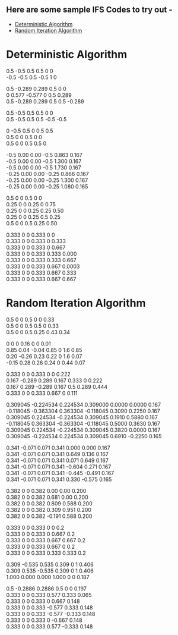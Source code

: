 ## Here are some sample IFS Codes to try out -
- [Deterministic Algorithm](https://github.com/shreyanshanchlia/FractalGenerator/blob/main/IFS%20Samples.md#deterministic-algorithm)
- [Random Iteration Algorithm](https://github.com/shreyanshanchlia/FractalGenerator/blob/main/IFS%20Samples.md#random-iteration-algorithm)

# Deterministic Algorithm

0.5 -0.5 0.5 0.5 0 0 <br>
-0.5 -0.5 0.5 -0.5 1 0

0.5 -0.289 0.289 0.5 0 0 <br>
0 0.577 -0.577 0 0.5 0.289 <br>
0.5 -0.289 0.289 0.5 0.5 -0.289

0.5 -0.5 0.5 0.5 0 0 <br>
0.5 -0.5 0.5 0.5 -0.5 -0.5

0 -0.5 0.5 0 0.5 0.5 <br>
0.5 0 0 0.5 0 0 <br>
0.5 0 0 0.5 0.5 0

-0.5 0.00 0.00 -0.5 0.863 0.167 <br>
-0.5 0.00 0.00 -0.5 1.300 0.167 <br>
-0.5 0.00 0.00 -0.5 1.730 0.167 <br>
-0.25 0.00 0.00 -0.25 0.866 0.167 <br>
-0.25 0.00 0.00 -0.25 1.300 0.167 <br>
-0.25 0.00 0.00 -0.25 1.080 0.165 <br>

0.5 0 0 0.5 0 0 <br>
0.25 0 0 0.25 0 0.75 <br>
0.25 0 0 0.25 0.25 0.50 <br>
0.25 0 0 0.25 0.5 0.25 <br>
0.5 0 0 0.5 0.25 0.50

0.333 0 0 0.333 0 0 <br>
0.333 0 0 0.333 0 0.333 <br>
0.333 0 0 0.333 0 0.667 <br>
0.333 0 0 0.333 0.333 0.000 <br>
0.333 0 0 0.333 0.333 0.667 <br>
0.333 0 0 0.333 0.667 0.0003 <br>
0.333 0 0 0.333 0.667 0.333 <br>
0.333 0 0 0.333 0.667 0.667

# Random Iteration Algorithm

0.5 0 0 0.5 0 0 0.33 <br>
0.5 0 0 0.5 0.5 0 0.33 <br>
0.5 0 0 0.5 0.25 0.43 0.34

0 0 0 0.16 0 0 0.01 <br>
0.85 0.04 -0.04 0.85 0 1.6 0.85 <br>
0.20 -0.26 0.23 0.22 0 1.6 0.07 <br>
-0.15 0.28 0.26 0.24 0 0.44 0.07

0.333 0 0 0.333 0 0 0.222 <br>
0.167 -0.289 0.289 0.167 0.333 0 0.222 <br>
0.167 0.289 -0.289 0.167 0.5 0.289 0.444 <br>
0.333 0 0 0.333 0.667 0 0.111

0.309045 -0.224534 0.224534 0.309000 0.0000 0.0000 0.167 <br>
-0.118045 -0.363304 0.363304 -0.118045 0.3090 0.2250 0.167 <br>
0.309045 0.224534 -0.224534 0.309045 0.1910 0.5880 0.167 <br>
-0.118045 0.363304 -0.363304 -0.118045 0.5000 0.3630 0.167 <br>
0.309045 0.224534 -0.224534 0.309045 0.3820 0.0000 0.167 <br>
0.309045 -0.224534 0.224534 0.309045 0.6910 -0.2250 0.165

0.341 -0.071 0.071 0.341 0.000 0.000 0.167 <br>
0.341 -0.071 0.071 0.341 0.649 0.136 0.167 <br>
0.341 -0.071 0.071 0.341 0.071 0.649 0.167 <br>
0.341 -0.071 0.071 0.341 -0.604 0.271 0.167 <br>
0.341 -0.071 0.071 0.341 -0.445 -0.491 0.167 <br>
0.341 -0.071 0.071 0.341 0.330 -0.575 0.165

0.382 0 0 0.382 0.00 0.00 0.200 <br>
0.382 0 0 0.382 0.681 0.00 0.200 <br>
0.382 0 0 0.382 0.809 0.588 0.200 <br>
0.382 0 0 0.382 0.309 0.951 0.200 <br>
0.382 0 0 0.382 -0.191 0.588 0.200

0.333 0 0 0.333 0 0 0.2 <br>
0.333 0 0 0.333 0 0.667 0.2 <br>
0.333 0 0 0.333 0.667 0.667 0.2 <br>
0.333 0 0 0.333 0.667 0 0.2 <br>
0.333 0 0 0.333 0.333 0.333 0.2

0.309 -0.535 0.535 0.309 0 1 0.406 <br>
0.309 0.535 -0.535 0.309 0 1 0.406 <br>
1.000 0.000 0.000 1.000 0 0 0.187

0.5 -0.2886 0.2886 0.5 0 0 0.197 <br>
0.333 0 0 0.333 0.577 0.333 0.065 <br>
0.333 0 0 0.333 0 0.667 0.148 <br>
0.333 0 0 0.333 -0.577 0.333 0.148 <br>
0.333 0 0 0.333 -0.577 -0.333 0.148 <br>
0.333 0 0 0.333 0 -0.667 0.148 <br>
0.333 0 0 0.333 0.577 -0.333 0.148
